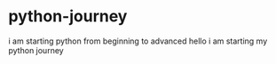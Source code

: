 # python-journey
i am starting python from beginning  to advanced
hello i am starting my python journey
